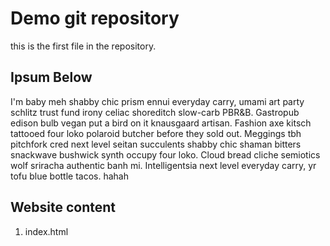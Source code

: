 # Demo git repository

this is the first file in the repository.


## Ipsum Below

I'm baby meh shabby chic prism ennui everyday carry, umami art party schlitz trust fund irony celiac shoreditch slow-carb PBR&B. Gastropub edison bulb vegan put a bird on it knausgaard artisan. Fashion axe kitsch tattooed four loko polaroid butcher before they sold out. Meggings tbh pitchfork cred next level seitan succulents shabby chic shaman bitters snackwave bushwick synth occupy four loko. Cloud bread cliche semiotics wolf sriracha authentic banh mi. Intelligentsia next level everyday carry, yr tofu blue bottle tacos. hahah

## Website content

1. index.html